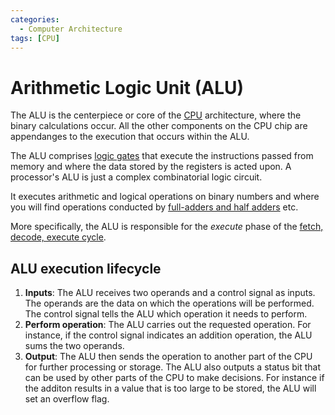 ```yaml
---
categories:
  - Computer Architecture
tags: [CPU]
---
```


# Arithmetic Logic Unit (ALU)

The ALU is the centerpiece or core of the [CPU](/Computer_Architecture/CPU/CPU_architecture.md) architecture, where the binary calculations occur. All the other components on the CPU chip are appendanges to the execution that occurs within the ALU.

The ALU comprises [logic gates](/Electronics_and_Hardware/Digital_circuits/Logic_gates.md) that execute the instructions passed from memory and where the data stored by the registers is acted upon. A processor's ALU is just a complex combinatorial logic circuit. 

It executes arithmetic and logical operations on binary numbers and where you will find operations conducted by [full-adders and half adders](/Electronics_and_Hardware/Digital_circuits/Half_adder_and_full_adder.md) etc.

More specifically, the ALU is responsible for the _execute_ phase of the [fetch, decode, execute cycle](/Computer_Architecture/CPU/Fetch_decode_execute.md).

## ALU execution lifecycle

1. **Inputs**: The ALU receives two operands and a control signal as inputs. The operands are the data on which the operations will be performed. The control signal tells the ALU which operation it needs to perform.
2. **Perform operation**: The ALU carries out the requested operation. For instance, if the control signal indicates an addition operation, the ALU sums the two operands.
3. **Output**: The ALU then sends the operation to another part of the CPU for further processing or storage. The ALU also outputs a status bit that can be used by other parts of the CPU to make decisions. For instance if the additon results in a value that is too large to be stored, the ALU will set an overflow flag.
